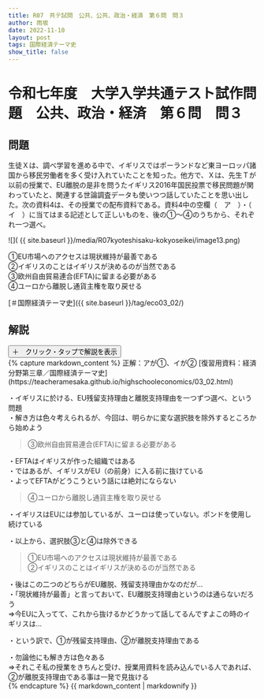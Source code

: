 ```yaml
---
title: R07　共テ試問　公共、公共、政治・経済　第６問　問３
author: 雨坂
date: 2022-11-10
layout: post
tags: 国際経済テーマ史
show_title: false
---
```

  
# 令和七年度　大学入学共通テスト試作問題　公共、政治・経済　第６問　問３  

## 問題  
生徒Ｘは、調べ学習を進める中で、イギリスではポーランドなど東ヨーロッパ諸国から移民労働者を多く受け入れていたことを知った。他方で、Ｘは、先生Ｔが以前の授業で、EU離脱の是非を問うたイギリス2016年国民投票で移民問題が関わっていたと、関連する世論調査データも使いつつ話していたことを思い出した。次の資料4は、その授業での配布資料である。資料4中の空欄（　ア　）・（　イ　）に当てはまる記述として正しいものを、後の①〜④のうちから、それぞれ一つ選べ。  
  
  
![]( {{ site.baseurl }}/media/R07kyoteshisaku-kokyoseikei/image13.png)  
  
①EU市場へのアクセスは現状維持が最善である  
②イギリスのことはイギリスが決めるのが当然である  
③欧州自由貿易連合(EFTA)に留まる必要がある  
④ユーロから離脱し通貨主権を取り戻せる  
  
[＃国際経済テーマ史]({{ site.baseurl }}/tag/eco03_02/)  
  
## 解説  
<div class="collapsible">
  <button class="collapsible-button">＋　クリック・タップで解説を表示</button>
  <div class="collapsible-content">
    {% capture markdown_content %}
正解：アが①、イが②  
[復習用資料：経済分野第三章／国際経済テーマ史](https://teacheramesaka.github.io/highschooleconomics/03_02.html)
  
・イギリスに於ける、EU残留支持理由と離脱支持理由を一つずつ選べ、という問題  
・解き方は色々考えられるが、今回は、明らかに変な選択肢を除外するところから始めよう  
  
>③欧州自由貿易連合(EFTA)に留まる必要がある  
  
・EFTAはイギリスが作った組織ではある  
・ではあるが、イギリスがEU（の前身）に入る前に抜けている  
・よってEFTAがどうこうという話には絶対にならない  
  
>④ユーロから離脱し通貨主権を取り戻せる  
  
・イギリスはEUには参加しているが、ユーロは使っていない。ポンドを使用し続けている  
  
・以上から、選択肢③と④は除外できる  
  
>①EU市場へのアクセスは現状維持が最善である  
>②イギリスのことはイギリスが決めるのが当然である  
  
・後はこの二つのどちらがEU離脱、残留支持理由かなのだが…  
・「現状維持が最善」と言っておいて、EU離脱支持理由というのは通らないだろう  
⇒今EUに入ってて、これから抜けるかどうかって話してるんですよこの時のイギリスは…  
  
・という訳で、①が残留支持理由、②が離脱支持理由である  
  
・勿論他にも解き方は色々ある  
⇒それこそ私の授業をきちんと受け、授業用資料を読み込んでいる人であれば、②が離脱支持理由である事は一発で見抜ける  
    {% endcapture %}
    {{ markdown_content | markdownify }}
  </div>
</div>
